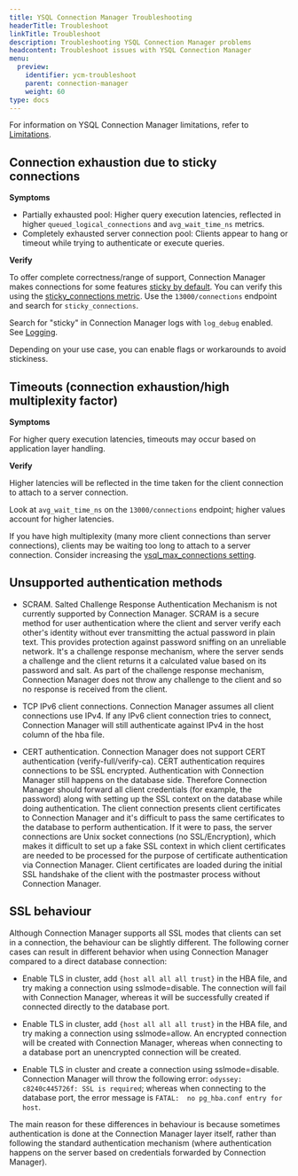 ```yaml
---
title: YSQL Connection Manager Troubleshooting
headerTitle: Troubleshoot
linkTitle: Troubleshoot
description: Troubleshooting YSQL Connection Manager problems
headcontent: Troubleshoot issues with YSQL Connection Manager
menu:
  preview:
    identifier: ycm-troubleshoot
    parent: connection-manager
    weight: 60
type: docs
---
```


For information on YSQL Connection Manager limitations, refer to [Limitations](../ycm-setup/#limitations).

## Connection exhaustion due to sticky connections

**Symptoms**

- Partially exhausted pool: Higher query execution latencies, reflected in higher `queued_logical_connections` and `avg_wait_time_ns` metrics.
- Completely exhausted server connection pool: Clients appear to hang or timeout while trying to authenticate or execute queries.

**Verify**

To offer complete correctness/range of support, Connection Manager makes connections for some features [sticky by default](../ycm-setup/#sticky-connections). You can verify this using the [sticky_connections metric](../ycm-monitor/#metrics). Use the `13000/connections` endpoint and search for `sticky_connections`.

Search for "sticky" in Connection Manager logs with `log_debug` enabled. See [Logging](../ycm-monitor/#logging).

Depending on your use case, you can enable flags or workarounds to avoid stickiness.

## Timeouts (connection exhaustion/high multiplexity factor)

**Symptoms**

For higher query execution latencies, timeouts may occur based on application layer handling.

**Verify**

Higher latencies will be reflected in the time taken for the client connection to attach to a server connection.

Look at `avg_wait_time_ns` on the `13000/connections` endpoint; higher values account for higher latencies.

If you have high multiplexity (many more client connections than server connections), clients may be waiting too long to attach to a server connection. Consider increasing the [ysql_max_connections setting](../ycm-setup/#configure).

## Unsupported authentication methods

- SCRAM. Salted Challenge Response Authentication Mechanism is not currently supported by Connection Manager. SCRAM is a secure method for user authentication where the client and server verify each other's identity without ever transmitting the actual password in plain text. This provides protection against password sniffing on an unreliable network. It's a challenge response mechanism, where the server sends a challenge and the client returns it a calculated value based on its password and salt. As part of the challenge response mechanism, Connection Manager does not throw any challenge to the client and so no response is received from the client.

- TCP IPv6 client connections. Connection Manager assumes all client connections use IPv4. If any IPv6 client connection tries to connect, Connection Manager will still authenticate against IPv4 in the host column of the hba file.

- CERT authentication. Connection Manager does not support CERT authentication (verify-full/verify-ca). CERT authentication requires connections to be SSL encrypted. Authentication with Connection Manager still happens on the database side. Therefore Connection Manager should forward all client credentials (for example, the password) along with setting up the SSL context on the database while doing authentication. The client connection presents client certificates to Connection Manager and it's difficult to pass the same certificates to the database to perform authentication. If it were to pass, the server connections are Unix socket connections (no SSL/Encryption), which makes it difficult to set up a fake SSL context in which client certificates are needed to be processed for the purpose of certificate authentication via Connection Manager. Client certificates are loaded during the initial SSL handshake of the client with the postmaster process without Connection Manager.

## SSL behaviour

Although Connection Manager supports all SSL modes that clients can set in a connection, the behaviour can be slightly different. The following corner cases can result in different behavior when using Connection Manager compared to a direct database connection:

- Enable TLS in cluster, add `{host all all all trust}` in the HBA file, and try making a connection using sslmode=disable. The connection will fail with Connection Manager, whereas it will be successfully created if connected directly to the database port.

- Enable TLS in cluster, add `{host all all all trust}` in the HBA file, and try making a connection using sslmode=allow. An encrypted connection will be created with Connection Manager, whereas when connecting to a database port an unencrypted connection will be created.

- Enable TLS in cluster and create a connection using sslmode=disable. Connection Manager will throw the following error: `odyssey: c8240c445726f: SSL is required`; whereas when connecting to the database port, the error message is `FATAL:  no pg_hba.conf entry for host`.

The main reason for these differences in behaviour is because sometimes authentication is done at the Connection Manager layer itself, rather than following the standard authentication mechanism (where authentication happens on the server based on credentials forwarded by Connection Manager).
